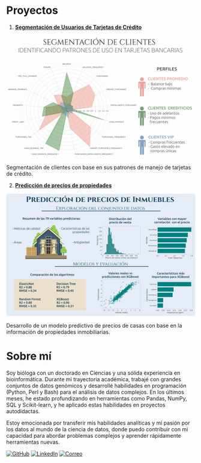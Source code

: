 # Proyectos

1. **[Segmentación de Usuarios de Tarjetas de Crédito](https://github.com/DelilChincoya/Segmentacion_de_clientes)**

<img src="https://github.com/DelilChincoya/Segmentacion_de_clientes/blob/main/Imagenes/Segmentacion_resumen.png" alt="resumen de resultados" style="pointer-events: none;">

   Segmentación de clientes con base en sus patrones de manejo de tarjetas de crédito.

2. **[Predicción de precios de propiedades](https://github.com/DelilChincoya/Prediccion_de_precios)**  

  <img src="https://github.com/DelilChincoya/Prediccion_de_precios/blob/main/Imagenes/resumen_regresion.png" alt="resumen" style="pointer-events: none;">
  
   Desarrollo de un modelo predictivo de precios de casas con base en la información de propiedades inmobiliarias.

# Sobre mí

Soy bióloga con un doctorado en Ciencias y una sólida experiencia en  bioinformática. Durante mi trayectoria académica, trabajé con grandes conjuntos de datos genómicos y desarrollé habilidades en programación (Python, Perl y Bash) para el análisis de datos complejos. En los últimos meses, he estado profundizando en herramientas como Pandas, NumPy, SQL y Scikit-learn, y he aplicado estas habilidades en proyectos autodidactas.

Estoy emocionada por transferir mis habilidades analíticas y mi pasión por los datos al mundo de la ciencia de datos, donde puedo contribuir con mi capacidad para abordar problemas complejos y aprender rápidamente herramientas nuevas.


[![GitHub](https://img.shields.io/badge/GitHub-Perfil%20Principal-blue?style=for-the-badge&logo=github)](https://github.com/DelilChincoya) 
[![LinkedIn](https://img.shields.io/badge/LinkedIn-Perfil%20Profesional-blue?style=for-the-badge&logo=linkedin)](https://www.linkedin.com/in/delil-chincoya-b668a42a6/)
[![Correo](https://img.shields.io/badge/Correo-Contáctame-blue?style=for-the-badge&logo=gmail)](mailto:chincoya.delil@gmail.com)
